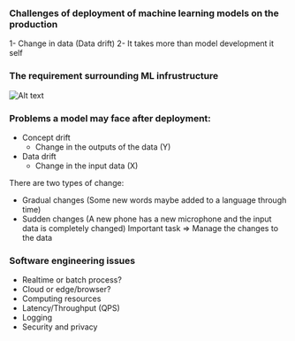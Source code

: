 ### Challenges of deployment of machine learning models on the production
 1- Change in data (Data drift)
 2- It takes more than model development it self

### The requirement surrounding ML infrustructure
![Alt text]("/photos/mlinfrusturcture.png")


### Problems a model may face after deployment:
  * Concept drift
    - Change in the outputs of the data (Y)
  * Data drift
    - Change in the input data (X)
   
There are two types of change:
  * Gradual changes (Some new words maybe added to a language through time)
  * Sudden changes (A new phone has a new microphone and the input data is completely changed)
  Important task => Manage the changes to the data
  
### Software engineering issues
  * Realtime or batch process?
  * Cloud or edge/browser?
  * Computing resources
  * Latency/Throughput (QPS)
  * Logging
  * Security and privacy


  
